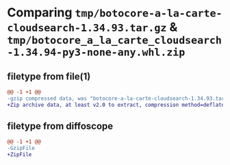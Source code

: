 # Comparing `tmp/botocore-a-la-carte-cloudsearch-1.34.93.tar.gz` & `tmp/botocore_a_la_carte_cloudsearch-1.34.94-py3-none-any.whl.zip`

## filetype from file(1)

```diff
@@ -1 +1 @@
-gzip compressed data, was "botocore-a-la-carte-cloudsearch-1.34.93.tar", last modified: Sat Apr 27 01:00:44 2024, max compression
+Zip archive data, at least v2.0 to extract, compression method=deflate
```

## filetype from diffoscope

```diff
@@ -1 +1 @@
-GzipFile
+ZipFile
```

